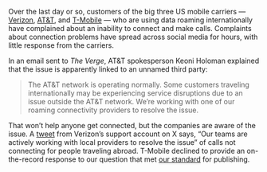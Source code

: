 Over the last day or so, customers of the big three US mobile carriers — [Verizon](https://www.reddit.com/r/verizon/comments/1dpa02z/international_outage/), [AT&T](https://www.reddit.com/r/ATT/comments/1dpj9mb/international_data_roaming_not_working/), and [T-Mobile](https://www.reddit.com/r/tmobile/comments/1dpbdl7/data_roaming_not_working_anymore/) — who are using data roaming internationally have complained about an inability to connect and make calls. Complaints about connection problems have spread across social media for hours, with little response from the carriers.

In an email sent to *The Verge*, AT&T spokesperson Keoni Holoman explained that the issue is apparently linked to an unnamed third party:

> The AT&T network is operating normally. Some customers traveling internationally may be experiencing service disruptions due to an issue outside the AT&T network. We’re working with one of our roaming connectivity providers to resolve the issue.

That won’t help anyone get connected, but the companies are aware of the issue. A [tweet](https://x.com/VerizonSupport/status/1806337933365981254) from Verizon’s support account on X says, “Our teams are actively working with local providers to resolve the issue” of calls not connecting for people traveling abroad. T-Mobile declined to provide an on-the-record response to our question that met [our standard](/press-room/22772113/the-verge-on-background-policy-update) for publishing.
